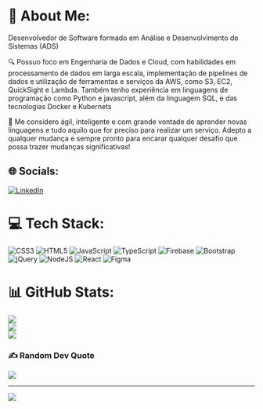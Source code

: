 # 💫 About Me:
 Desenvolvedor de Software formado em Análise e Desenvolvimento de Sistemas (ADS)

🔍 Possuo foco em Engenharia de Dados e Cloud, com habilidades em processamento de dados em larga escala, implementação de pipelines de dados e utilização de ferramentas e serviços da AWS, como S3, EC2, QuickSight e Lambda. Também tenho experiência em linguagens de programação como Python e javascript, além da linguagem SQL, e das tecnologias Docker e Kubernets

🚀 Me considero ágil, inteligente e com grande vontade de aprender novas linguagens e tudo aquilo que for preciso para realizar um serviço. Adepto a qualquer mudança e sempre pronto para encarar qualquer desafio que possa trazer mudanças significativas!

## 🌐 Socials:
[![LinkedIn](https://img.shields.io/badge/LinkedIn-%230077B5.svg?logo=linkedin&logoColor=white)](https://linkedin.com/in/https://www.linkedin.com/in/rafael-davila-rodrigues-aa6845226/) 

# 💻 Tech Stack:
![CSS3](https://img.shields.io/badge/css3-%231572B6.svg?style=for-the-badge&logo=css3&logoColor=white) ![HTML5](https://img.shields.io/badge/html5-%23E34F26.svg?style=for-the-badge&logo=html5&logoColor=white) ![JavaScript](https://img.shields.io/badge/javascript-%23323330.svg?style=for-the-badge&logo=javascript&logoColor=%23F7DF1E) ![TypeScript](https://img.shields.io/badge/typescript-%23007ACC.svg?style=for-the-badge&logo=typescript&logoColor=white) ![Firebase](https://img.shields.io/badge/firebase-%23039BE5.svg?style=for-the-badge&logo=firebase) ![Bootstrap](https://img.shields.io/badge/bootstrap-%23563D7C.svg?style=for-the-badge&logo=bootstrap&logoColor=white) ![jQuery](https://img.shields.io/badge/jquery-%230769AD.svg?style=for-the-badge&logo=jquery&logoColor=white) ![NodeJS](https://img.shields.io/badge/node.js-6DA55F?style=for-the-badge&logo=node.js&logoColor=white) ![React](https://img.shields.io/badge/react-%2320232a.svg?style=for-the-badge&logo=react&logoColor=%2361DAFB) 	![Figma](https://img.shields.io/badge/figma-%23F24E1E.svg?style=for-the-badge&logo=figma&logoColor=white)
# 📊 GitHub Stats:
![](https://github-readme-stats.vercel.app/api?username=RafaDavila&theme=dark&hide_border=false&include_all_commits=false&count_private=false)<br/>
![](https://github-readme-streak-stats.herokuapp.com/?user=RafaDavila&theme=dark&hide_border=false)<br/>
![](https://github-readme-stats.vercel.app/api/top-langs/?username=RafaDavila&theme=dark&hide_border=false&include_all_commits=false&count_private=false&layout=compact)

### ✍️ Random Dev Quote
![](https://quotes-github-readme.vercel.app/api?type=horizontal&theme=radical)

---
[![](https://visitcount.itsvg.in/api?id=RafaDavila&icon=0&color=0)](https://visitcount.itsvg.in)

<!-- Proudly created with GPRM ( https://gprm.itsvg.in ) -->
